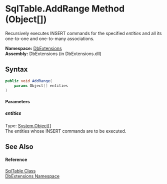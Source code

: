SqlTable.AddRange Method (Object[])
===================================
Recursively executes INSERT commands for the specified *entities* and all its one-to-one and one-to-many associations.

**Namespace:** [DbExtensions][1]  
**Assembly:** DbExtensions (in DbExtensions.dll)

Syntax
------

```csharp
public void AddRange(
	params Object[] entities
)
```

#### Parameters

##### *entities*
Type: [System.Object][2][]  
The entities whose INSERT commands are to be executed.


See Also
--------

#### Reference
[SqlTable Class][3]  
[DbExtensions Namespace][1]  

[1]: ../README.md
[2]: http://msdn.microsoft.com/en-us/library/e5kfa45b
[3]: README.md